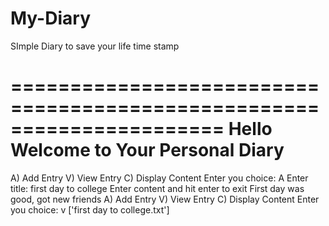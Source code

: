 # My-Diary
SImple Diary to save your life time stamp

======================================================================
Hello Welcome to Your Personal Diary
======================================================================
 A) Add Entry
 V) View Entry
 C) Display Content
		Enter you choice: A
Enter title: first day to college
Enter content and hit enter to exit First day was good, got new friends
 A) Add Entry
 V) View Entry
 C) Display Content
		Enter you choice: v
['first day to college.txt']
